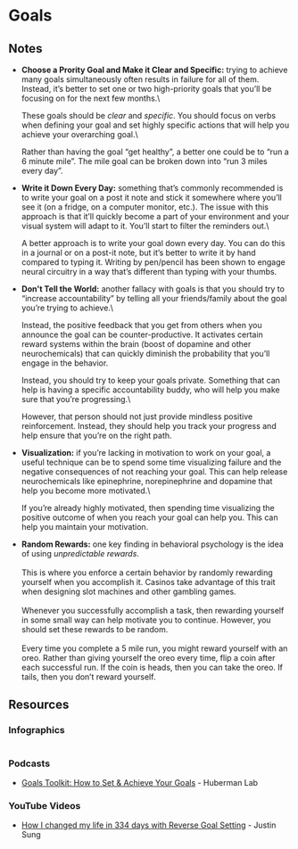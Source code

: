 # Goals

## Notes

*   **Choose a Prority Goal and Make it Clear and Specific:** trying to achieve many goals simultaneously often results in failure for all of them. Instead, it’s better to set one or two high-priority goals that you’ll be focusing on for the next few months.\


    These goals should be _clear_ and _specific_. You should focus on verbs when defining your goal and set highly specific actions that will help you achieve your overarching goal.\


    Rather than having the goal “get healthy”, a better one could be to “run a 6 minute mile”. The mile goal can be broken down into “run 3 miles every day”.
*   **Write it Down Every Day:** something that’s commonly recommended is to write your goal on a post it note and stick it somewhere where you’ll see it (on a fridge, on a computer monitor, etc.). The issue with this approach is that it’ll quickly become a part of your environment and your visual system will adapt to it. You’ll start to filter the reminders out.\


    A better approach is to write your goal down every day. You can do this in a journal or on a post-it note, but it’s better to write it by hand compared to typing it. Writing by pen/pencil has been shown to engage neural circuitry in a way that’s different than typing with your thumbs.
*   **Don't Tell the World:** another fallacy with goals is that you should try to “increase accountability” by telling all your friends/family about the goal you’re trying to achieve.\


    Instead, the positive feedback that you get from others when you announce the goal can be counter-productive. It activates certain reward systems within the brain (boost of dopamine and other neurochemicals) that can quickly diminish the probability that you’ll engage in the behavior.

    Instead, you should try to keep your goals private. Something that can help is having a specific accountability buddy, who will help you make sure that you’re progressing.\


    However, that person should not just provide mindless positive reinforcement. Instead, they should help you track your progress and help ensure that you’re on the right path.
*   **Visualization:** if you’re lacking in motivation to work on your goal, a useful technique can be to spend some time visualizing failure and the negative consequences of not reaching your goal. This can help release neurochemicals like epinephrine, norepinephrine and dopamine that help you become more motivated.\


    If you’re already highly motivated, then spending time visualizing the positive outcome of when you reach your goal can help you. This can help you maintain your motivation.
* **Random Rewards:** one key finding in behavioral psychology is the idea of using _unpredictable rewards_.\
  \
  This is where you enforce a certain behavior by randomly rewarding yourself when you accomplish it. Casinos take advantage of this trait when designing slot machines and other gambling games.\
  \
  Whenever you successfully accomplish a task, then rewarding yourself in some small way can help motivate you to continue. However, you should set these rewards to be random.\
  \
  Every time you complete a 5 mile run, you might reward yourself with an oreo. Rather than giving yourself the oreo every time, flip a coin after each successful run. If the coin is heads, then you can take the oreo. If tails, then you don’t reward yourself.

## Resources

### Infographics

<figure><img src="https://i.redd.it/modified-my-previous-infographic-for-andrew-hubermans-video-v0-c4b7bvqvh7fc1.png?s=b4d9bea67b0021c585779d043cab0d894fe28cd7" alt=""><figcaption></figcaption></figure>

### Podcasts

* [Goals Toolkit: How to Set & Achieve Your Goals](https://www.youtube.com/watch?v=CrtR12PBKb0) - Huberman Lab

### YouTube Videos

* [How I changed my life in 334 days with Reverse Goal Setting](https://www.youtube.com/watch?v=bq1x659j8mA) - Justin Sung
